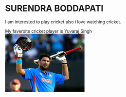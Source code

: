 # SURENDRA BODDAPATI
I am interested to play cricket also i love watching cricket.  

My faveroite cricket player is Yuvaraj Singh ![Image of the yuvaraj singh](Yuvi.jpg)
